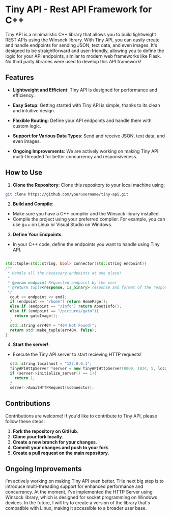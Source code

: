 # Tiny API - Rest API Framework for C++

Tiny API is a minimalistic C++ library that allows you to build lightweight REST APIs using the Winsock library. With Tiny API, you can easily create and handle endpoints for sending JSON, text data, and even images. It's designed to be straightforward and user-friendly, allowing you to define the logic for your API endpoints, similar to modern web frameworks like Flask. No third party libraries were used to develop this API framework!

## Features

- **Lightweight and Efficient**: Tiny API is designed for performance and efficiency.

- **Easy Setup**: Getting started with Tiny API is simple, thanks to its clean and intuitive design.

- **Flexible Routing**: Define your API endpoints and handle them with custom logic.

- **Support for Various Data Types**: Send and receive JSON, text data, and even images.

- **Ongoing Improvements**: We are actively working on making Tiny API multi-threaded for better concurrency and responsiveness.

## How to Use

1. **Clone the Repository**: Clone this repository to your local machine using:
```bash
git clone https://github.com/yourusername/tiny-api.git
```

2. **Build and Compile**:

- Make sure you have a C++ compiler and the Winsock library installed.
- Compile the project using your preferred compiler. For example, you can use g++ on Linux or Visual Studio on Windows.

3. **Define Your Endpoints**:

- In your C++ code, define the endpoints you want to handle using Tiny API.

```cpp

std::tuple<std::string, bool> connector(std::string endpoint){
/**
 * Handle all the necessary endpoints at one place!
 *
 * @param endpoint Requested endpoint by the user
 * @return tuple<response, is_binary> response and format of the response
 */
  cout << endpoint << endl;
  if (endpoint == "/home") return HomePage();
  else if (endpoint == "/info") return AboutInfo();
  else if (endpoint == "/pictures/gato"){
    return gatoImage();
  }
  std::string err404 = "404 Not Found!";
  return std::make_tuple(err404, false);
}
```
4. **Start the server!**:

- Execute the Tiny API server to start recieving HTTP requests!
```cpp
  std::string localhost = "127.0.0.1";
  TinyAPIHttpServer *server = new TinyAPIHttpServer(8000, 1024, 5, localhost);
  if (server->initialize_server() == 1){
    return 1;
  }
  server->AwaitHTTPRequest(&connector);

```

## Contributions

Contributions are welcome! If you'd like to contribute to Tiny API, please follow these steps:

1. **Fork the repository on GitHub**.
2. **Clone your fork locally**.
3. **Create a new branch for your changes**.
4. **Commit your changes and push to your fork**.
5. **Create a pull request on the main repository**.

## Ongoing Improvements

I'm actively working on making Tiny API even better. THe next big step is to introduce multi-threading support for enhanced performance and concurrency. At the moment, I've implemented the HTTP Server using Winsock library, which is designed for socket programming on Windows devices. In the future, I will try to create a version of the library that's compatible with Linux, making it accessible to a broader user base.
